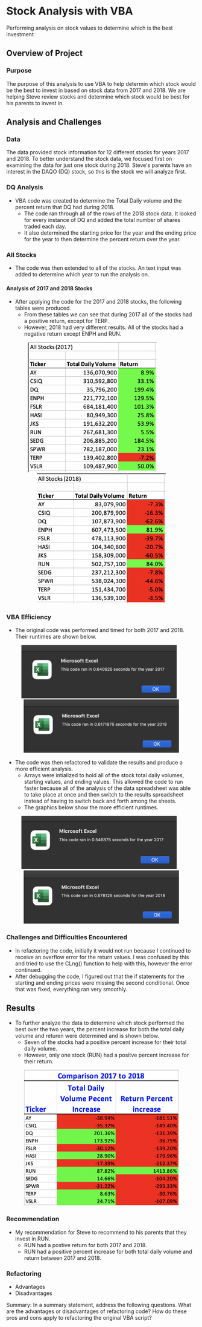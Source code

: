 # Stock Analysis with VBA
Performing analysis on stock values to determine which is the best investment

## Overview of Project

### Purpose
The purpose of this analysis to use VBA to help determin which stock would be the best to invest in based on stock data from 2017 and 2018. We are helping Steve review stocks and determine which stock would be best for his parents to invest in.

## Analysis and Challenges
### Data
The data provided stock information for 12 different stocks for years 2017 and 2018. To better understand the stock data, we focused first on examining the data for just one stock during 2018. Steve's parents have an interest in the DAQO (DQ) stock, so this is the stock we will analyze first.

### DQ Analysis
- VBA code was created to determine the Total Daily volume and the percent return that DQ had during 2018. 
  * The code ran through all of the rows of the 2018 stock data. It looked for every instance of DQ and added the total number of shares traded each day. 
  * It also determined the starting price for the year and the ending price for the year to then determine the percent return over the year.

### All Stocks
- The code was then extended to all of the stocks. An text input was added to determine which year to run the analysis on.

#### Analysis of 2017 and 2018 Stocks
- After applying the code for the 2017 and 2018 stocks, the following tables were produced.
  * From these tables we can see that during 2017 all of the stocks had a positive return, except for TERP.
  * However, 2018 had very different results. All of the stocks had a negative return except ENPH and RUN.

<p align="center"><img src="https://github.com/M-Outlaw/BootCamp-Mod-2-Stock-Analysis/blob/main/Resources/Stocks_2017.png" width="342" height="344"/>&nbsp;&nbsp;&nbsp;&nbsp;&nbsp;&nbsp;&nbsp;&nbsp;&nbsp;&nbsp;&nbsp;&nbsp;<img src="https://github.com/M-Outlaw/BootCamp-Mod-2-Stock-Analysis/blob/main/Resources/Stocks_2018.png" width="342" height="344"/></p>

### VBA Efficiency
- The original code was performed and timed for both 2017 and 2018. Their runtimes are shown below.

<p align="center"><img src="https://github.com/M-Outlaw/BootCamp-Mod-2-Stock-Analysis/blob/main/Resources/Runtime_Before_Refactoring_2017_.png" width="412" height="141"/>&nbsp;&nbsp;&nbsp;<img src="https://github.com/M-Outlaw/BootCamp-Mod-2-Stock-Analysis/blob/main/Resources/Runtime_Before_Refactoring_2018.png" width="412" height="141"/></p>

- The code was then refactored to validate the results and produce a more efficient analysis. 
  * Arrays were intialized to hold all of the stock total daily volumes, starting values, and ending values. This allowed the code to run faster because all of the analysis of the data spreadsheet was able to take place at once and then switch to the results spreadsheet instead of having to switch back and forth among the sheets. 
  * The graphics below show the more efficient runtimes.

<p align="center"><img src="https://github.com/M-Outlaw/BootCamp-Mod-2-Stock-Analysis/blob/main/Resources/Runtime_After_Refactoring_2017.png" width="412" height="141"/>&nbsp;&nbsp;&nbsp;<img src="https://github.com/M-Outlaw/BootCamp-Mod-2-Stock-Analysis/blob/main/Resources/Runtime_After_Refactoring_2018.png" width="412" height="141"/></p>

### Challenges and Difficulties Encountered
- In refactoring the code, initially it would not run because I continued to receive an overflow error for the return values. I was confused by this and tried to use the CLng() function to help with this, however the error continued.
- After debugging the code, I figured out that the if statements for the starting and ending prices were missing the second conditional. Once that was fixed, everything ran very smoothly.

## Results
- To further analyze the data to determine which stock performed the best over the two years, the percent increase for both the total daily volume and returen were determined and is shown below.
  * Seven of the stocks had a positive percent increase for their total daily volume.
  * However, only one stock (RUN) had a positve percent increase for their return.

<p align="center"><img src="https://github.com/M-Outlaw/BootCamp-Mod-2-Stock-Analysis/blob/main/Resources/Stock_2017_to_2018_Comparison.png" width="411" height="359"/>

### Recommendation
- My recommendation for Steve to recommend to his parents that they invest in RUN.
  * RUN had a postive return for both 2017 and 2018.
  * RUN had a positive percent increase for both total daily volume and return between 2017 and 2018.

### Refactoring
- Advantages
- Disadvantages


Summary: In a summary statement, address the following questions.
What are the advantages or disadvantages of refactoring code?
How do these pros and cons apply to refactoring the original VBA script?
